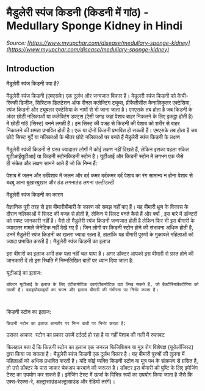 # मैडुलेरी स्पंज किडनी (किडनी में गांठ) - Medullary Sponge Kidney in Hindi
_Source: [https://www.myupchar.com/disease/medullary-sponge-kidney](https://www.myupchar.com/disease/medullary-sponge-kidney)_

## Introduction
मैडुलेरी स्पंज किडनी क्या है?
मैडुलेरी स्पंज किडनी (एमएसके) एक दुर्लभ और जन्मजात विकार है। मेडुलरी स्पंज किडनी को कैची-रिक्की डिजीज, सिस्टिक डिलटेशन ऑफ रीनल कलेक्टिंग ट्यूब्स, प्रीकैलीसील कैनालिकुलर एक्टेसिया, स्पंज किडनी और ट्यूबलर एक्टेसिया के नामों से भी जाना जाता है। एमएसके तब होता है जब किडनी के अंदर छोटी नलिकाओं या कलेक्टिंग डक्ट्स (ऐसी जगह जहां पेशाब बाहर निकलने के लिए इकट्ठा होती है) में छोटी गांठें (सिस्ट) बनने लगती हैं। इन सिस्ट की वजह से किडनी की पेशाब को शरीर से बाहर निकालने की क्षमता प्रभावित होती है। एक या दोनों किडनी प्रभावित हो सकती हैं।
एमएसके तब होता है जब छोटे सिस्ट गुर्दे या नलिकाओं के भीतर छोटे नलिकाओं पर बनते हैं
मैडुलेरी स्पंज किडनी के लक्षण 
मैडुलेरी स्पंजी किडनी से ग्रस्त ज्यादातर लोगों में कोई लक्षण नहीं दिखते हैं, लेकिन इसका पहला संकेत यूटीआईयूटीआई या किडनी स्टोनकिडनी स्टोन है। यूटीआई और किडनी स्टोन में लगभग एक जैसे ही संकेत और लक्षण सामने आते हैं जो कि निम्न हैं: 

पेशाब में जलन और दर्दपेशाब में जलन और दर्द
कमर दर्दकमर दर्द
पेशाब का रंग सामान्य न होना
पेशाब से बदबू आना
बुखारबुखार और ठंड लगनाठंड लगना
उल्टीउल्टी

मैडुलेरी स्पंज किडनी का कारण
वैज्ञानिक पूरी तरह से इस बीमारीबीमारी के कारण को समझ नहीं पाए हैं। यह बीमारी भ्रूण के विकास के दौरान नलिकाओं में सिस्ट की वजह से होती है, लेकिन ये सिस्ट बनते कैसे हैं और क्यों , इस बारे में डॉक्टरों को स्पष्ट जानकारी नहीं है। वैसे तो मैडुलेरी स्पंज किडनी जन्मजात होती है लेकिन फिर भी इस बीमारी के ज्यादातर मामले जेनेटिक नहीं देखे गए हैं। जिन लोगों पर किडनी स्टोन होने की संभावना अधिक होती है, उनमें मैडुलेरी स्पंज किडनी का खतरा ज्यादा रहता है, हालांकि यह बीमारी पुरुषों के मुकाबले महिलाओं को ज्यादा प्रभावित करती है।
मैडुलेरी स्पंज किडनी का इलाज
इस बीमारी का इलाज अभी तक पता नहीं चल पाया है। अगर डॉक्टर आपको इस बीमारी से ग्रस्त होने की जानकारी दें तो इस स्थिति में निम्नलिखित बातों पर ध्यान दिया जाता है:

यूटीआई का इलाज: 
	डॉक्टर यूटीआई के इलाज के लिए एंटीबायोटिक दवाएंटीबायोटिक दवा लिख सकते हैं, जो बैक्टीरियाबैक्टीरिया को मारती है। दवाइयोंदवाइयों का चयन और इलाज बीमारी की गंभीरता पर निर्भर करता है।
	 
किडनी स्टोन का इलाज: 
	किडनी स्टोन का इलाज आमतौर पर निम्न बातों पर निर्भर करता है:
	
उसका आकार 
स्टोन का प्रकार
उसमें दर्ददर्द हो रहा है या नहीं
पेशाब की नली में रुकावट 



फिलहाल बता दें कि किडनी स्टोन का इलाज एक जनरल फिजिशियन या मूत्र रोग विशेषज्ञ (यूरोलॉजिस्ट) द्वारा किया जा सकता है।
मैडुलेरी स्पंज किडनी एक दुर्लभ विकार है। यह बीमारी पुरुषों की तुलना में महिलाओं को अधिक प्रभावित करती है। यदि कोई व्यक्ति किडनी स्टोन या मूत्र पथ के संक्रमण से ग्रसित है, तो उसे डॉक्टर के पास जाकर चेकअप करवाने की जरूरत है। डॉक्टर इस बीमारी की पुष्टि के लिए इमेजिंग टेस्ट का उपयोग कर सकते हैं। इमेजिंग टेस्ट में ऊर्जा के विभिन्न रूपों का उपयोग किया जाता है जैसे कि एक्स-रेएक्स-रे, अल्ट्रासाउंडअल्ट्रासाउंड और रेडियो तरंगें)।

